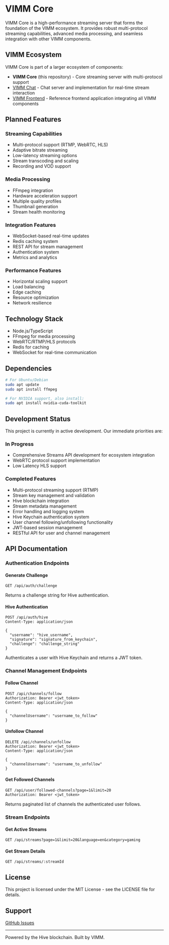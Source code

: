 # VIMM Core

VIMM Core is a high-performance streaming server that forms the foundation of the VIMM ecosystem. It provides robust multi-protocol streaming capabilities, advanced media processing, and seamless integration with other VIMM components.

## VIMM Ecosystem

VIMM Core is part of a larger ecosystem of components:

- **VIMM Core** (this repository) - Core streaming server with multi-protocol support
- [VIMM Chat](https://github.com/VIMM-TV/vimm-chat) - Chat server and implementation for real-time stream interaction
- [VIMM Frontend](https://github.com/VIMM-TV/vimm-frontend) - Reference frontend application integrating all VIMM components

## Planned Features

### Streaming Capabilities
- Multi-protocol support (RTMP, WebRTC, HLS)
- Adaptive bitrate streaming
- Low-latency streaming options
- Stream transcoding and scaling
- Recording and VOD support

### Media Processing
- FFmpeg integration
- Hardware acceleration support
- Multiple quality profiles
- Thumbnail generation
- Stream health monitoring

### Integration Features
- WebSocket-based real-time updates
- Redis caching system
- REST API for stream management
- Authentication system
- Metrics and analytics

### Performance Features
- Horizontal scaling support
- Load balancing
- Edge caching
- Resource optimization
- Network resilience

## Technology Stack

- Node.js/TypeScript
- FFmpeg for media processing
- WebRTC/RTMP/HLS protocols
- Redis for caching
- WebSocket for real-time communication

## Dependencies

```bash
# For Ubuntu/Debian
sudo apt update
sudo apt install ffmpeg

# For NVIDIA support, also install:
sudo apt install nvidia-cuda-toolkit
```

## Development Status
This project is currently in active development. Our immediate priorities are:

### In Progress
- Comprehensive Streams API development for ecosystem integration
- WebRTC protocol support implementation
- Low Latency HLS support

### Completed Features
- Multi-protocol streaming support (RTMP)
- Stream key management and validation
- Hive blockchain integration
- Stream metadata management
- Error handling and logging system
- Hive Keychain authentication system
- User channel following/unfollowing functionality
- JWT-based session management
- RESTful API for user and channel management

## API Documentation

### Authentication Endpoints

#### Generate Challenge
```
GET /api/auth/challenge
```
Returns a challenge string for Hive authentication.

#### Hive Authentication  
```
POST /api/auth/hive
Content-Type: application/json

{
  "username": "hive_username",
  "signature": "signature_from_keychain", 
  "challenge": "challenge_string"
}
```
Authenticates a user with Hive Keychain and returns a JWT token.

### Channel Management Endpoints

#### Follow Channel
```
POST /api/channels/follow
Authorization: Bearer <jwt_token>
Content-Type: application/json

{
  "channelUsername": "username_to_follow"
}
```

#### Unfollow Channel
```
DELETE /api/channels/unfollow
Authorization: Bearer <jwt_token>
Content-Type: application/json

{
  "channelUsername": "username_to_unfollow"
}
```

#### Get Followed Channels
```
GET /api/user/followed-channels?page=1&limit=20
Authorization: Bearer <jwt_token>
```
Returns paginated list of channels the authenticated user follows.

### Stream Endpoints

#### Get Active Streams
```
GET /api/streams?page=1&limit=20&language=en&category=gaming
```

#### Get Stream Details
```
GET /api/streams/:streamId
```

## License
This project is licensed under the MIT License - see the LICENSE file for details.

## Support
[GitHub Issues](https://github.com/VIMM-TV/vimm-core/issues)

---

Powered by the Hive blockchain. Built by VIMM.